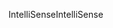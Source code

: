<span data-ttu-id="26894-101">IntelliSense</span><span class="sxs-lookup"><span data-stu-id="26894-101">IntelliSense</span></span>